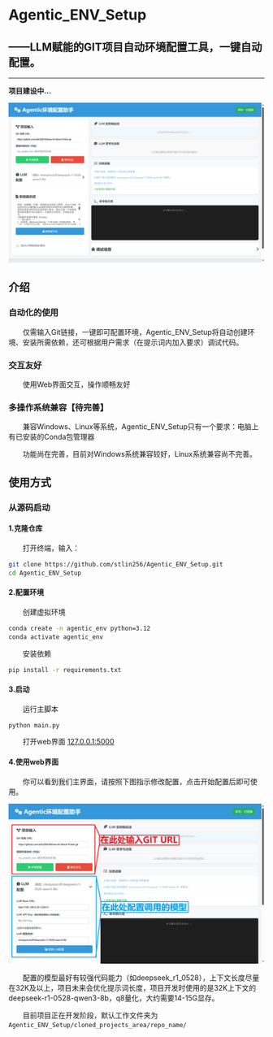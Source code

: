 # Agentic_ENV_Setup

## ——LLM赋能的GIT项目自动环境配置工具，一键自动配置。

---

**项目建设中...**

![web_page](./images/web_startup.png)

## 介绍

### 自动化的使用

&emsp;&emsp;仅需输入Git链接，一键即可配置环境，Agentic_ENV_Setup将自动创建环境、安装所需依赖，还可根据用户需求（在提示词内加入要求）调试代码。

### 交互友好

&emsp;&emsp;使用Web界面交互，操作顺畅友好

### 多操作系统兼容【待完善】

&emsp;&emsp;兼容Windows、Linux等系统，Agentic_ENV_Setup只有一个要求：电脑上有已安装的Conda包管理器

&emsp;&emsp;功能尚在完善，目前对Windows系统兼容较好，Linux系统兼容尚不完善。

## 使用方式

### 从源码启动

#### 1.克隆仓库

&emsp;&emsp;打开终端，输入：
```bash
git clone https://github.com/stlin256/Agentic_ENV_Setup.git
cd Agentic_ENV_Setup
```

#### 2.配置环境
&emsp;&emsp;创建虚拟环境
```bash
conda create -n agentic_env python=3.12
conda activate agentic_env
```

&emsp;&emsp;安装依赖
```bash
pip install -r requirements.txt
```

#### 3.启动

&emsp;&emsp;运行主脚本
```bash
python main.py
```

&emsp;&emsp;打开web界面 [127.0.0.1:5000](127.0.0.1:5000)

#### 4.使用web界面

&emsp;&emsp;你可以看到我们主界面，请按照下图指示修改配置，点击开始配置后即可使用。

![web](./images/web_startup_1.png)

&emsp;&emsp;配置的模型最好有较强代码能力（如deepseek_r1_0528），上下文长度尽量在32K及以上，项目未来会优化提示词长度，项目开发时使用的是32K上下文的deepseek-r1-0528-qwen3-8b，q8量化，大约需要14-15G显存。

&emsp;&emsp;目前项目正在开发阶段，默认工作文件夹为``Agentic_ENV_Setup/cloned_projects_area/repo_name/``